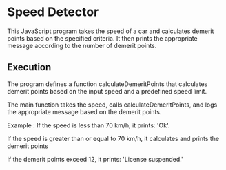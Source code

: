 # Speed Detector

  This JavaScript program takes the speed of a car  and calculates demerit points based on the specified criteria. It then prints the appropriate message according to the number of demerit points.

## Execution
  
  The program defines a function calculateDemeritPoints that calculates demerit points based on the input speed and a predefined speed limit.
  
  The main function takes the  speed, calls calculateDemeritPoints, and logs the appropriate message based on the demerit points.
  
   Example : If the speed is less than 70 km/h, it prints: 'Ok'.
  
  If the speed is greater than or equal to 70 km/h, it calculates and prints the demerit points

  If the demerit points exceed 12, it prints: 'License suspended.'